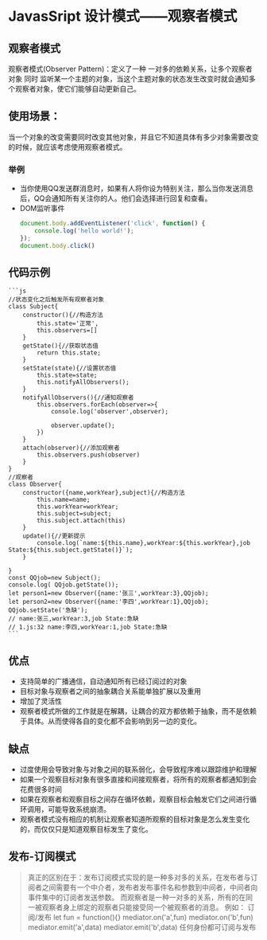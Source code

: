 # JavasSript 设计模式——观察者模式
## 观察者模式
观察者模式(Observer Pattern)：定义了一种 一对多的依赖关系，让多个观察者对象 同时 监听某一个主题的对象，当这个主题对象的状态发生改变时就会通知多个观察者对象，使它们能够自动更新自己。
## 使用场景：
当一个对象的改变需要同时改变其他对象，并且它不知道具体有多少对象需要改变的时候，就应该考虑使用观察者模式。
 ### 举例
  - 当你使用QQ发送群消息时，如果有人将你设为特别关注，那么当你发送消息后，QQ会通知所有关注你的人。他们会选择进行回复和查看。
  -  DOM监听事件
        ```js
        document.body.addEventListener('click', function() {
            console.log('hello world!');
        });
        document.body.click()
        ```

## 代码示例

    ```js
    //状态变化之后触发所有观察者对象
    class Subject{
        constructor(){//构造方法
            this.state='正常',
            this.observers=[]
        }
        getState(){//获取状态值
            return this.state;
        }
        setState(state){//设置状态值
            this.state=state;
            this.notifyAllObservers();
        }
        notifyAllObservers(){//通知观察者
            this.observers.forEach(observer=>{
                console.log('observer',observer);
                
                observer.update();
            })
        }
        attach(observer){//添加观察者
            this.observers.push(observer)
        }
    }
    //观察者
    class Observer{
        constructor({name,workYear},subject){//构造方法
            this.name=name;
            this.workYear=workYear;
            this.subject=subject;
            this.subject.attach(this)
        }
        update(){//更新提示
            console.log(`name:${this.name},workYear:${this.workYear},job State:${this.subject.getState()}`);
        }

    }
    const QQjob=new Subject();
    console.log( QQjob.getState());
    let person1=new Observer({name:'张三',workYear:3},QQjob);
    let person2=new Observer({name:'李四',workYear:1},QQjob);
    QQjob.setState('急缺');
    // name:张三,workYear:3,job State:急缺
    // 1.js:32 name:李四,workYear:1,job State:急缺
    ```

## 优点

 - 支持简单的广播通信，自动通知所有已经订阅过的对象
 - 目标对象与观察者之间的抽象耦合关系能单独扩展以及重用
 - 增加了灵活性
 - 观察者模式所做的工作就是在解耦，让耦合的双方都依赖于抽象，而不是依赖于具体。从而使得各自的变化都不会影响到另一边的变化。

## 缺点

 - 过度使用会导致对象与对象之间的联系弱化，会导致程序难以跟踪维护和理解
 - 如果一个观察目标对象有很多直接和间接观察者，将所有的观察者都通知到会花费很多时间
 - 如果在观察者和观察目标之间存在循环依赖，观察目标会触发它们之间进行循环调用，可能导致系统崩溃。
 - 观察者模式没有相应的机制让观察者知道所观察的目标对象是怎么发生变化的，而仅仅只是知道观察目标发生了变化。

## 发布-订阅模式

> 真正的区别在于：发布订阅模式实现的是一种多对多的关系，在发布者与订阅者之间需要有一个中介者，发布者发布事件名和参数到中间者，中间者向事件集中的订阅者发送参数。 而观察者是一种一对多的关系，所有的在同一被观察者身上绑定的观察者只能接受同一个被观察者的消息。 例如： 订阅/发布 let fun = function(){} mediator.on('a',fun) mediator.on('b',fun) mediator.emit('a',data) mediator.emit('b',data) 任何身份都可订阅与发布
